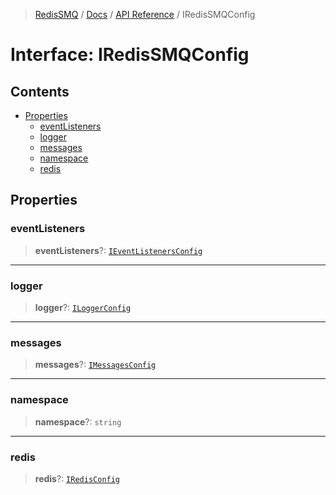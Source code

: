 >[RedisSMQ](../../../README.md) / [Docs](../../README.md) / [API Reference](../README.md) / IRedisSMQConfig

# Interface: IRedisSMQConfig

## Contents

- [Properties](IRedisSMQConfig.md#properties)
  - [eventListeners](IRedisSMQConfig.md#eventlisteners)
  - [logger](IRedisSMQConfig.md#logger)
  - [messages](IRedisSMQConfig.md#messages)
  - [namespace](IRedisSMQConfig.md#namespace)
  - [redis](IRedisSMQConfig.md#redis)

## Properties

### eventListeners

> **eventListeners**?: [`IEventListenersConfig`](IEventListenersConfig.md)

***

### logger

> **logger**?: [`ILoggerConfig`](https://github.com/weyoss/redis-smq-common/blob/master/docs/api/interfaces/ILoggerConfig.md)

***

### messages

> **messages**?: [`IMessagesConfig`](IMessagesConfig.md)

***

### namespace

> **namespace**?: `string`

***

### redis

> **redis**?: [`IRedisConfig`](https://github.com/weyoss/redis-smq-common/blob/master/docs/api/README.md#iredisconfig)

